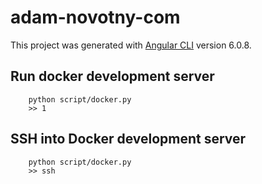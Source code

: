 # adam-novotny-com

This project was generated with [Angular CLI](https://github.com/angular/angular-cli) version 6.0.8.

## Run docker development server

        python script/docker.py
        >> 1

## SSH into Docker development server

        python script/docker.py
        >> ssh